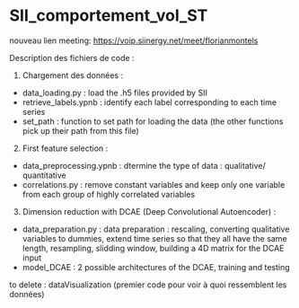 # SII_comportement_vol_ST

nouveau lien meeting:
https://voip.siinergy.net/meet/florianmontels

Description des fichiers de code : 

1) Chargement des données : 
- data_loading.py : load the .h5 files provided by SII 
- retrieve_labels.ypnb : identify each label corresponding to each time series
- set_path : function to set path for loading the data (the other functions pick up their path from this file)

2) First feature selection : 
- data_preprocessing.ypnb : dtermine the type of data : qualitative/ quantitative
- correlations.py : remove constant variables and keep only one variable from each group of highly correlated variables

3) Dimension reduction with DCAE (Deep Convolutional Autoencoder) : 
- data_preparation.py : data preparation : rescaling, converting qualitative variables to dummies, extend time series so that they all have the same length, resampling, slidding window, building a 4D matrix for the DCAE input
- model_DCAE : 2 possible architectures of the DCAE, training and testing

to delete : dataVisualization (premier code pour voir à quoi ressemblent les données)
